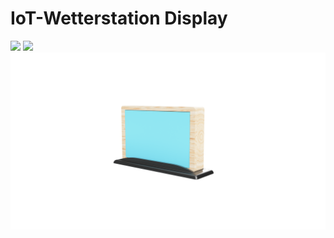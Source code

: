 # IoT-Wetterstation Display
<!-- Keep this line! Rendered picture of PCB is going to be displayed after Production files are pushed to branch! -->
![](./Docs/board_preview_top_2025-09-10_ac499c4.png)
![](./Docs/board_preview_bottom_2025-09-10_ac499c4.png)
![](./Docs/Case.png)
